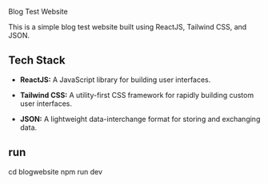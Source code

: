  Blog Test Website

This is a simple blog test website built using ReactJS, Tailwind CSS, and JSON.

## Tech Stack

- **ReactJS:** A JavaScript library for building user interfaces.
- **Tailwind CSS:** A utility-first CSS framework for rapidly building custom user interfaces.   

- **JSON:** A lightweight data-interchange format for storing and exchanging data.

## run 

cd blogwebsite
npm run dev 
